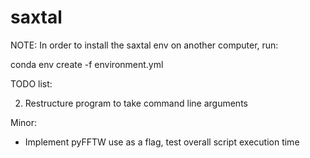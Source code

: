 # saxtal

NOTE: In order to install the saxtal env on another computer, run:

conda env create -f environment.yml


TODO list:

2. Restructure program to take command line arguments


Minor:
- Implement pyFFTW use as a flag, test overall script execution time
